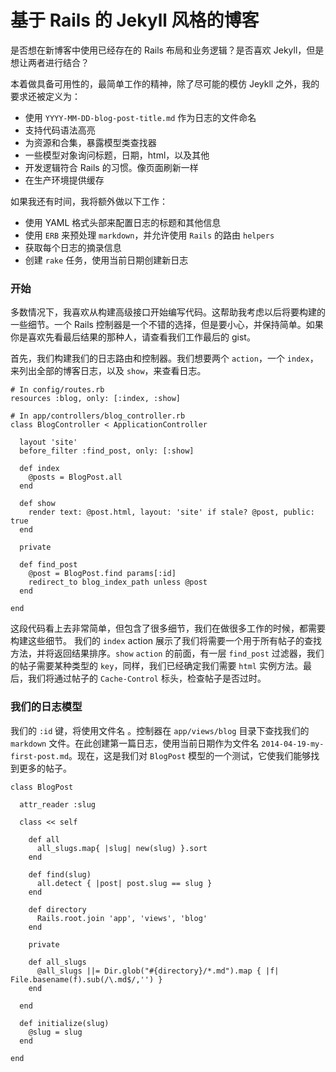 # 基于 Rails 的 Jekyll 风格的博客



是否想在新博客中使用已经存在的 Rails 布局和业务逻辑？是否喜欢 Jekyll，但是想让两者进行结合？



本着做具备可用性的，最简单工作的精神，除了尽可能的模仿 Jeykll 之外，我的要求还被定义为：



- 使用 `YYYY-MM-DD-blog-post-title.md` 作为日志的文件命名
- 支持代码语法高亮
- 为资源和合集，暴露模型类查找器
- 一些模型对象询问标题，日期，html，以及其他
- 开发逻辑符合 Rails 的习惯。像页面刷新一样
- 在生产环境提供缓存



如果我还有时间，我将额外做以下工作：

- 使用 YAML 格式头部来配置日志的标题和其他信息
- 使用 `ERB` 来预处理 `markdown`，并允许使用 `Rails` 的路由 `helpers`
- 获取每个日志的摘录信息
- 创建 `rake` 任务，使用当前日期创建新日志



### 开始



多数情况下，我喜欢从构建高级接口开始编写代码。这帮助我考虑以后将要构建的一些细节。一个 Rails 控制器是一个不错的选择，但是要小心，并保持简单。如果你是喜欢先看最后结果的那种人，请查看我们工作最后的 gist。



首先，我们构建我们的日志路由和控制器。我们想要两个 `action`，一个 `index`，来列出全部的博客日志，以及 `show`，来查看日志。



```
# In config/routes.rb
resources :blog, only: [:index, :show]

# In app/controllers/blog_controller.rb
class BlogController < ApplicationController

  layout 'site'
  before_filter :find_post, only: [:show]

  def index
    @posts = BlogPost.all
  end

  def show
    render text: @post.html, layout: 'site' if stale? @post, public: true
  end

  private

  def find_post
    @post = BlogPost.find params[:id]
    redirect_to blog_index_path unless @post
  end

end
```



这段代码看上去非常简单，但包含了很多细节，我们在做很多工作的时候，都需要构建这些细节。 我们的 `index` action 展示了我们将需要一个用于所有帖子的查找方法，并将返回结果排序。`show` `action` 的前面，有一层 `find_post` 过滤器，我们的帖子需要某种类型的 `key`，同样，我们已经确定我们需要 `html` 实例方法。最后，我们将通过帖子的 `Cache-Control` 标头，检查帖子是否过时。



### 我们的日志模型



我们的 `:id` 键，将使用文件名 。控制器在 `app/views/blog` 目录下查找我们的 `markdown` 文件。在此创建第一篇日志，使用当前日期作为文件名 `2014-04-19-my-first-post.md`。现在，这是我们对 `BlogPost` 模型的一个测试，它使我们能够找到更多的帖子。



```
class BlogPost

  attr_reader :slug

  class << self

    def all
      all_slugs.map{ |slug| new(slug) }.sort
    end

    def find(slug)
      all.detect { |post| post.slug == slug }
    end

    def directory
      Rails.root.join 'app', 'views', 'blog'
    end

    private

    def all_slugs
      @all_slugs ||= Dir.glob("#{directory}/*.md").map { |f| File.basename(f).sub(/\.md$/,'') }
    end

  end

  def initialize(slug)
    @slug = slug
  end

end
```

